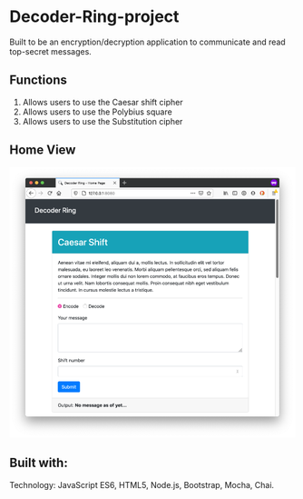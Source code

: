 # Decoder-Ring-project

Built to be an encryption/decryption application to communicate and read top-secret messages.

## Functions

1. Allows users to use the Caesar shift cipher 
2. Allows users to use the Polybius square
3. Allows users to use the Substitution cipher


## Home View
![Home View](./Decoder.png)
## Built with:
Technology: JavaScript ES6, HTML5, Node.js, Bootstrap, Mocha, Chai.

